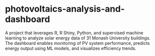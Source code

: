 # photovoltaics-analysis-and-dashboard
A project that leverages R, R Shiny, Python, and supervised machine learning to analyze solar energy data of 31 Monash University buildings. The dashboard enables monitoring of PV system performance, predicts energy output using ML models, and visualizes efficiency trends.
